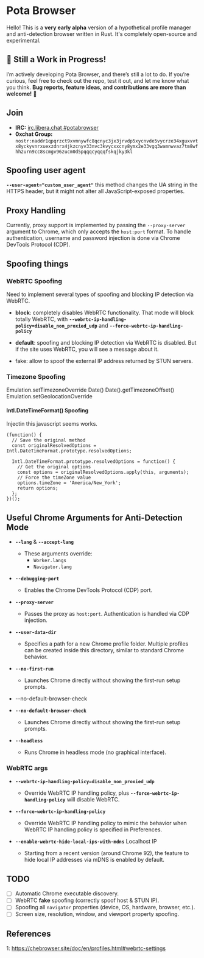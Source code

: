 # Pota Browser

Hello! This is a **very early alpha** version of a hypothetical profile manager and anti-detection browser written in Rust. It's completely open-source and experimental.

## 🚧 Still a Work in Progress!

I’m actively developing Pota Browser, and there’s still a lot to do. If you’re curious, feel free to check out the repo, test it out, and let me know what you think. **Bug reports, feature ideas, and contributions are more than welcome!** 🙌
## Join

- **IRC:** [irc.libera.chat #potabrowser](https://web.libera.chat/#potabrowser)  
- **0xchat Group:** `nostr:naddr1qpqrzct9xvmnywfc8qcnyc3jx3jrvdp5xycnvde5vycrze34xguxvvtx8yckyvnrxuexzdnrx4jkzcnyv33nvc3kvycxxcny8ymx2e33vgq3wamnwvaz7tm8wfhh2urn9cc8scmgv96zucm0d5pqqqcyqqqfskqjky3kl`

## Spoofing user agent

**`--user-agent="custom_user_agent"`** this method changes the UA string in the HTTPS header, but it might not alter all JavaScript-exposed properties.
## Proxy Handling

Currently, proxy support is implemented by passing the `--proxy-server` argument to Chrome, which only accepts the `host:port` format. To handle authentication, username and password injection is done via Chrome DevTools Protocol (CDP).

## Spoofing things

### WebRTC Spoofing

Need to implement several types of spoofing and blocking IP detection via WebRTC.

- **block**: completely disables WebRTC functionality.
  That mode will block totally WebRTC, with **`--webrtc-ip-handling-policy=disable_non_proxied_udp`** and **`--force-webrtc-ip-handling-policy`**

- **default**: spoofing and blocking IP detection via WebRTC is disabled. But if the site uses WebRTC, you will see a message about it.

- fake: allow to spoof the external IP address returned by STUN servers.

### Timezone Spoofing

Emulation.setTimezoneOverride
Date()
Date().getTimezoneOffset()
Emulation.setGeolocationOverride

#### Intl.DateTimeFormat() Spoofing

Injectin this javascript seems works.

```
(function() {
  // Save the original method
  const originalResolvedOptions = Intl.DateTimeFormat.prototype.resolvedOptions;
  
  Intl.DateTimeFormat.prototype.resolvedOptions = function() {
    // Get the original options
    const options = originalResolvedOptions.apply(this, arguments);
    // Force the timeZone value
    options.timeZone = 'America/New_York';
    return options;
  };
})();

```
## Useful Chrome Arguments for Anti-Detection Mode

- **`--lang`** & **`--accept-lang`**  
  - These arguments override:  
    - `Worker.langs`  
    - `Navigator.lang`

- **`--debugging-port`**  
  - Enables the Chrome DevTools Protocol (CDP) port.

- **`--proxy-server`**  
  - Passes the proxy as `host:port`. Authentication is handled via CDP injection.

- **`--user-data-dir`**  
  - Specifies a path for a new Chrome profile folder. Multiple profiles can be created inside this directory, similar to standard Chrome behavior.

- **`--no-first-run`**  
  - Launches Chrome directly without showing the first-run setup prompts.
- --no-default-browser-check

- **`--no-default-browser-check`**  
  - Launches Chrome directly without showing the first-run setup prompts.

- **`--headless`**  
  - Runs Chrome in headless mode (no graphical interface).

### WebRTC args

- **`--webrtc-ip-handling-policy=disable_non_proxied_udp`**  
  - Override WebRTC IP handling policy, plus **`--force-webrtc-ip-handling-policy`** will disable WebRTC.

- **`--force-webrtc-ip-handling-policy`**  
  - Override WebRTC IP handling policy to mimic the behavior when WebRTC IP handling policy is specified in Preferences.

- **`--enable-webrtc-hide-local-ips-with-mdns`** Localhost IP
  - Starting from a recent version (around Chrome 92), the feature to hide local IP addresses via mDNS is enabled by default.

## TODO

- [ ] Automatic Chrome executable discovery.  
- [ ] WebRTC **fake** spoofing (correctly spoof host & STUN IP).  
- [ ] Spoofing all `navigator` properties (device, OS, hardware, browser, etc.).  
- [ ] Screen size, resolution, window, and viewport property spoofing.  

## References

1: https://chebrowser.site/doc/en/profiles.html#webrtc-settings